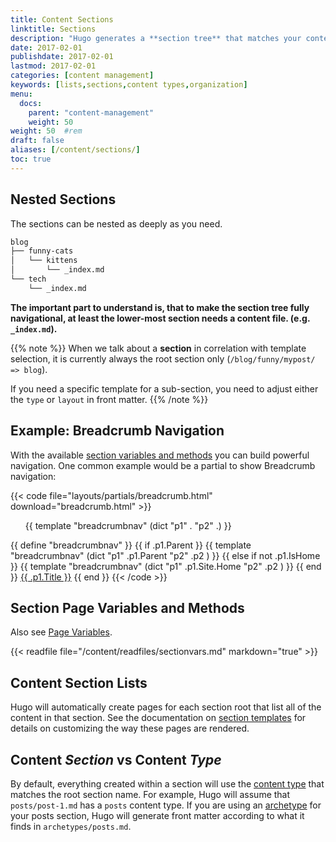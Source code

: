 ```yaml
---
title: Content Sections
linktitle: Sections
description: "Hugo generates a **section tree** that matches your content."
date: 2017-02-01
publishdate: 2017-02-01
lastmod: 2017-02-01
categories: [content management]
keywords: [lists,sections,content types,organization]
menu:
  docs:
    parent: "content-management"
    weight: 50
weight: 50	#rem
draft: false
aliases: [/content/sections/]
toc: true
---
```



## Nested Sections

The sections can be nested as deeply as you need.

```bash
blog
├── funny-cats
│   └── kittens
│       └── _index.md
└── tech
    └── _index.md
```


**The important part to understand is, that to make the section tree fully navigational, at least the lower-most section needs a content file. (e.g. `_index.md`).** 


{{% note %}}
When we talk about a **section** in correlation with template selection, it is currently always the root section only (`/blog/funny/mypost/ => blog`). 

If you need a specific template for a sub-section, you need to adjust either the `type` or `layout` in front matter.
{{% /note %}}


## Example: Breadcrumb Navigation

With the available [section variables and methods](#section-page-variables-and-methods) you can build powerful navigation. One common example would be a partial to show Breadcrumb navigation:


{{< code file="layouts/partials/breadcrumb.html" download="breadcrumb.html" >}}
<ol  class="nav navbar-nav">
  {{ template "breadcrumbnav" (dict "p1" . "p2" .) }}
</ol>
{{ define "breadcrumbnav" }}
{{ if .p1.Parent }}
{{ template "breadcrumbnav" (dict "p1" .p1.Parent "p2" .p2 )  }}
{{ else if not .p1.IsHome }}
{{ template "breadcrumbnav" (dict "p1" .p1.Site.Home "p2" .p2 )  }}
{{ end }}
<li{{ if eq .p1 .p2 }} class="active"{{ end }}>
  <a href="{{ .p1.Permalink }}">{{ .p1.Title }}</a>
</li>
{{ end }}
{{< /code >}}

## Section Page Variables and Methods

Also see [Page Variables](/variables/page/).

{{< readfile file="/content/readfiles/sectionvars.md" markdown="true" >}}

## Content Section Lists

Hugo will automatically create pages for each section root that list all of the content in that section. See the documentation on [section templates][] for details on customizing the way these pages are rendered.

## Content *Section* vs Content *Type*

By default, everything created within a section will use the [content type][] that matches the root section name. For example, Hugo will assume that `posts/post-1.md` has a `posts` content type. If you are using an [archetype][] for your posts section, Hugo will generate front matter according to what it finds in `archetypes/posts.md`.

[archetype]: /content-management/archetypes/
[content type]: /content-management/types/
[directory structure]: /getting-started/directory-structure/
[section templates]: /templates/section-templates/


